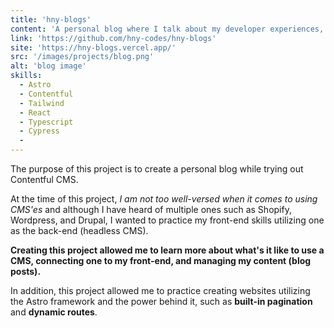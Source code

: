 ```yaml
---
title: 'hny-blogs'
content: 'A personal blog where I talk about my developer experiences, built with Contentful CMS as the backend'
link: 'https://github.com/hny-codes/hny-blogs'
site: 'https://hny-blogs.vercel.app/'
src: '/images/projects/blog.png'
alt: 'blog image'
skills:
  - Astro
  - Contentful
  - Tailwind
  - React
  - Typescript
  - Cypress
  -
---
```


The purpose of this project is to create a personal blog while trying out Contentful CMS.

At the time of this project, _I am not too well-versed when it comes to using CMS'es_ and although I have heard of multiple ones such as Shopify, Wordpress, and Drupal, I wanted to practice my front-end skills utilizing one as the back-end (headless CMS).

**Creating this project allowed me to learn more about what's it like to use a CMS, connecting one to my front-end, and managing my content (blog posts).**

In addition, this project allowed me to practice creating websites utilizing the Astro framework and the power behind it, such as **built-in pagination** and **dynamic routes**.
